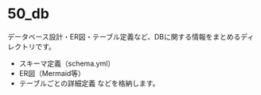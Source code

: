 # 50_db

データベース設計・ER図・テーブル定義など、DBに関する情報をまとめるディレクトリです。
- スキーマ定義（schema.yml）
- ER図（Mermaid等）
- テーブルごとの詳細定義
などを格納します。 